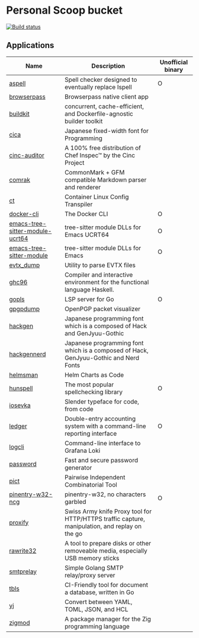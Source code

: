# Personal Scoop bucket

[![Build status](https://ci.appveyor.com/api/projects/status/sdwq9tekqddjawo7/branch/master?svg=true)](https://ci.appveyor.com/project/iquiw/scoop-bucket/branch/master)

## Applications

| Name | Description | Unofficial binary |
| ---  | ---         | ---               |
| [aspell](https://github.com/iquiw/aspell-binary) | Spell checker designed to eventually replace Ispell | O |
| [browserpass](https://github.com/browserpass/browserpass-native) | Browserpass native client app |  |
| [buildkit](https://github.com/moby/buildkit) | concurrent, cache-efficient, and Dockerfile-agnostic builder toolkit |  |
| [cica](https://github.com/miiton/Cica) | Japanese fixed-width font for Programming |  |
| [cinc-auditor](https://cinc.sh/start/auditor/) | A 100% free distribution of Chef Inspec™ by the Cinc Project |  |
| [comrak](https://github.com/kivikakk/comrak) | CommonMark + GFM compatible Markdown parser and renderer |  |
| [ct](https://github.com/coreos/container-linux-config-transpiler) | Container Linux Config Transpiler |  |
| [docker-cli](https://github.com/iquiw/docker-cli-binary) | The Docker CLI | O |
| [emacs-tree-sitter-module-ucrt64](https://github.com/iquiw/emacs-tree-sitter-module-dll) | tree-sitter module DLLs for Emacs UCRT64 | O |
| [emacs-tree-sitter-module](https://github.com/iquiw/emacs-tree-sitter-module-dll) | tree-sitter module DLLs for Emacs | O |
| [evtx_dump](https://github.com/omerbenamram/EVTX) | Utility to parse EVTX files |  |
| [ghc96](https://www.haskell.org/ghc/) | Compiler and interactive environment for the functional language Haskell. |  |
| [gopls](https://github.com/iquiw/gopls-binary) | LSP server for Go | O |
| [gpgpdump](https://github.com/spiegel-im-spiegel/gpgpdump) | OpenPGP packet visualizer |  |
| [hackgen](https://github.com/yuru7/HackGen) | Japanese programming font which is a composed of Hack and GenJyuu-Gothic |  |
| [hackgennerd](https://github.com/yuru7/HackGen) | Japanese programming font which is a composed of Hack, GenJyuu-Gothic and Nerd Fonts |  |
| [helmsman](https://github.com/Praqma/helmsman) | Helm Charts as Code |  |
| [hunspell](https://github.com/iquiw/hunspell-binary) | The most popular spellchecking library | O |
| [iosevka](https://typeof.net/Iosevka/) | Slender typeface for code, from code |  |
| [ledger](https://github.com/iquiw/ledger-binary) | Double-entry accounting system with a command-line reporting interface | O |
| [logcli](https://github.com/grafana/loki) | Command-line interface to Grafana Loki |  |
| [password](https://passwd.fyi/) | Fast and secure password generator |  |
| [pict](https://www.pairwise.org/) | Pairwise Independent Combinatorial Tool |  |
| [pinentry-w32-ncg](https://github.com/iquiw/pinentry-w32-ncg-binary) | pinentry-w32, no characters garbled | O |
| [proxify](https://projectdiscovery.io/open-source) | Swiss Army knife Proxy tool for HTTP/HTTPS traffic capture, manipulation, and replay on the go |  |
| [rawrite32](https://www.netbsd.org/~martin/rawrite32/index.html) | A tool to prepare disks or other removeable media, especially USB memory sticks |  |
| [smtprelay](https://github.com/decke/smtprelay) | Simple Golang SMTP relay/proxy server |  |
| [tbls](https://github.com/k1LoW/tbls) | CI-Friendly tool for document a database, written in Go |  |
| [yj](https://github.com/sclevine/yj) | Convert between YAML, TOML, JSON, and HCL |  |
| [zigmod](https://aquila.red/) | A package manager for the Zig programming language |  |

